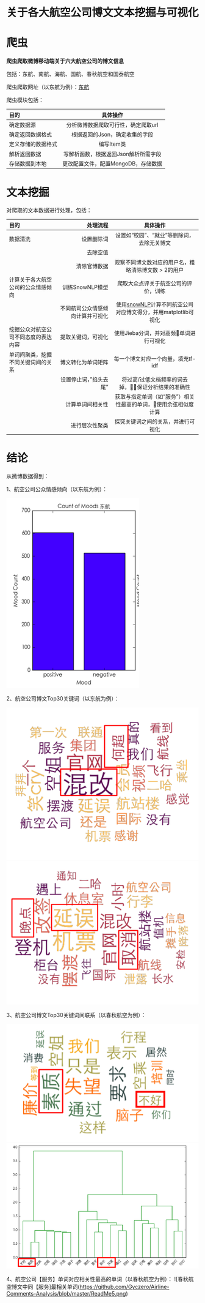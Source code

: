 # 关于各大航空公司博文文本挖掘与可视化

# 爬虫

**爬虫爬取微博移动端关于六大航空公司的博文信息**

包括：东航、南航、海航、国航、春秋航空和国泰航空

爬虫爬取网址（以东航为例）：[东航](https://m.weibo.cn/container/getIndex?type=all&queryVal=%E4%B8%9C%E8%88%AA&luicode=10000011&lfid=106003type%3D1&title=%E4%B8%9C%E8%88%AA&containerid=100103type%3D1%26q%3D%E4%B8%9C%E8%88%AA&page=2)

爬虫模块包括：

目的      |   具体操作
:-------- |  :--:
|  确定数据源 |  分析微博数据爬取可行性，确定爬取url  |
|  确定返回数据格式   |    根据返回的Json，确定收集的字段  |
| 定义存储的数据格式     |   编写Item类  |
| 解析返回数据 |  写解析函数，根据返回Json解析所需字段
| 存储数据到本地 | 更改配置文件，配置MongoDB，存储数据


# 文本挖掘
对爬取的文本数据进行处理，包括：

| 目的      |    处理流程 | 具体操作 |
| :-------- | --------:| :--:|
| 数据清洗  |  设置删除词 | 设置如“校园”、“就业”等删除词，去除无关博文|
|          | 去除空值   |  |
|          | 清除官博数据 | 观察不同博文数对应的用户名，粗略清除博文数 > 2的用户  |
| 计算关于各大航空公司的公众情感倾向  |   训练SnowNLP模型 | 爬取大众点评关于航空公司的评价，训练 |
| | 不同航司公众情感倾向计算并可视化 | 使用[snowNLP](https://github.com/isnowfy/snownlp)计算不同航空公司对应博文得分，并用matplotlib可视化 |
| 挖掘公众对航空公司不同态度的表达内容 |  提取关键词，可视化 |  使用Jieba分词，并对高频单词进行可视化 |
| 单词间聚类，挖掘不同关键词间的关系 | 博文转化为单词矩阵 | 每一个博文对应一个向量，填充tf-idf |
| | 设置停止词，”掐头去尾” |  将过高/过低文档频率的词去掉，保证分析结果的准确性 |
| | 计算单词间相关性 | 获取与指定单词（如“服务”）相关性最高的单词，使用余弦相似度计算 |
| | 进行层次性聚类  |  探究关键词之间的关系，并进行可视化




# 结论
从微博数据得到：

1、航空公司公众情感倾向（以东航为例）：

![东航](https://github.com/Gyczero/Airline-Comments-Analysis/blob/master/ReadMe0.png)

2、航空公司博文Top30关键词（以东航为例）：

![东航积极情感微博关键词](https://github.com/Gyczero/Airline-Comments-Analysis/blob/master/ReadMe1.png)
![东航消极情感微博关键词](https://github.com/Gyczero/Airline-Comments-Analysis/blob/master/ReadMe2.png)

3、航空公司博文Top30关键词间联系（以春秋航空为例）：

![春秋航空词云](https://github.com/Gyczero/Airline-Comments-Analysis/blob/master/ReadMe3.png)
![春秋航空关键词层次性聚类后结果](https://github.com/Gyczero/Airline-Comments-Analysis/blob/master/ReadMe4.png)

4、航空公司【服务】单词对应相关性最高的单词（以春秋航空为例）：
![春秋航空博文中同【服务]最相关单词(https://github.com/Gyczero/Airline-Comments-Analysis/blob/master/ReadMe5.png)
